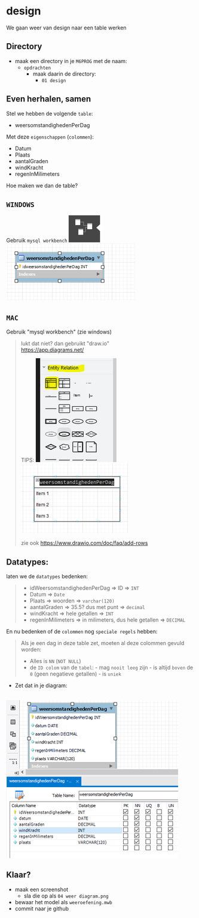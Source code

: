 # design

We gaan weer van design naar een table werken


## Directory

- maak een directory in je `M6PROG` met de naam:
    - `opdrachten`
        - maak daarin de directory:
            - `01 design`
    
## Even herhalen, samen

Stel we hebben de volgende `table`:
- weersomstandighedenPerDag

Met deze `eigenschappen` (`colommen`):
- Datum
- Plaats
- aantalGraden
- windKracht
- regenInMilimeters

Hoe maken we dan de table?


## `WINDOWS`
Gebruik `mysql workbench`
![](img/workbenchmodel.PNG)
![](img/workbench.PNG)

## `MAC`

Gebruik "mysql workbench" (zie windows)</br> 

> lukt dat niet? dan gebruikt "draw.io"</br> 
> https://app.diagrams.net/
> 
> TIPS:
> ![](img/drawiobutton.PNG) 
> ![](img/drawio.PNG)
> 
> zie ook https://www.drawio.com/doc/faq/add-rows
      

## Datatypes:

laten we de `datatypes` bedenken:


> - idWeersomstandighedenPerDag => ID => `INT`
> - Datum => `Date`
> - Plaats => woorden => `varchar(120)`
> - aantalGraden => 35.5? dus met punt => `decimal`
> - windKracht => hele getallen => `INT`
> - regenInMilimeters => in milimeters, dus hele getallen =>  `DECIMAL`

En nu bedenken of de `colommen` nog `speciale regels` hebben: 

> Als je een dag in deze table zet, moeten al deze colommen gevuld worden:
> - Alles is `NN` (`NOT NULL`)
> - de `ID colom` van de `tabel`:
>       - mag `nooit leeg` zijn
>       - is altijd `boven` de `0` (geen negatieve getallen) 
>       - is `uniek`

- Zet dat in je diagram:

</br>![](img/workweer.PNG)

## Klaar?

- maak een screenshot
    - sla die op als `04 weer diagram.png`
- bewaar het model als `weeroefening.mwb`
- commit naar je github
